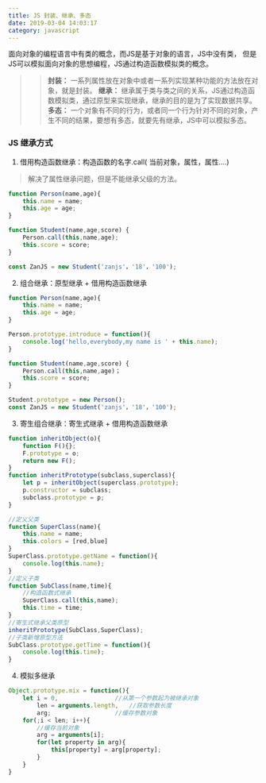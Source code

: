 ```yaml
---
title: JS 封装、继承、多态
date: 2019-03-04 14:03:17
category: javascript
---
```


面向对象的编程语言中有类的概念，而JS是基于对象的语言，JS中没有类，
但是JS可以模拟面向对象的思想编程，JS通过构造函数模拟类的概念。

>> **封装：** 一系列属性放在对象中或者一系列实现某种功能的方法放在对象，就是封装。
>> **继承：** 继承属于类与类之间的关系，JS通过构造函数模拟类，通过原型来实现继承，继承的目的是为了实现数据共享。
>> **多态：** 一个对象有不同的行为，或者同一个行为针对不同的对象，产生不同的结果，要想有多态，就要先有继承，JS中可以模拟多态。


### JS 继承方式

1. 借用构造函数继承：构造函数的名字.call( 当前对象，属性，属性....)

> 解决了属性继承问题，但是不能继承父级的方法。　　

```js
function Person(name,age){
    this.name = name;
    this.age = age;
}

function Student(name,age,score) {
    Person.call(this,name,age);
    this.score = score;
}

const ZanJS = new Student('zanjs'，'18'，'100');
```

2. 组合继承：原型继承 + 借用构造函数继承

```js
function Person(name,age){
    this.name = name;
    this.age = age;
}

Person.prototype.introduce = function(){
    console.log('hello,everybody,my name is ' + this.name);
}

function Student(name,age,score) {
    Person.call(this,name,age)；
    this.score = score;
}

Student.prototype = new Person();
const ZanJS = new Student('zanjs'，'18'，'100');
```

3. 寄生组合继承：寄生式继承 + 借用构造函数继承　


```js
function inheritObject(o){
    function F(){};
    F.prototype = o;
    return new F();
}
function inheritPrototype(subclass,superclass){
    let p = inheritObject(superclass.prototype);
    p.constructor = subclass;
    subclass.prototype = p;
}

//定义父类
function SuperClass(name){
    this.name = name;
    this.colors = [red,blue]
}
SuperClass.prototype.getName = function(){
    console.log(this.name);
}    
//定义子类
function SubClass(name,time){
    //构造函数式继承
    SuperClass.call(this,name);
    this.time = time;
}
//寄生式继承父类原型
inheritPrototype(SubClass,SuperClass);
//子类新增原型方法
SubClass.prototype.getTime = function(){
    console.log(this.time);
}

```

4. 模拟多继承

```js
Object.prototype.mix = function(){
    let i = 0,                //从第一个参数起为被继承对象
        len = arguments.length,   //获取参数长度
        arg;                  //缓存参数对象
    for(;i < len; i++){
        //缓存当前对象
        arg = arguments[i];
        for(let property in arg){
            this[property] = arg[property];
        }
    }
}
```


